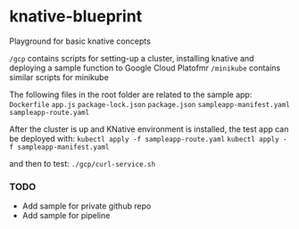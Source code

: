 # knative-blueprint
Playground for basic knative concepts

`/gcp` contains scripts for setting-up a cluster, installing knative and deploying a sample function to Google Cloud Platofmr
`/minikube` contains similar scripts for minikube 

The following files in the root folder are related to the sample app:
`Dockerfile`
`app.js`
`package-lock.json`
`package.json`
`sampleapp-manifest.yaml`
`sampleapp-route.yaml`

After the cluster is up and KNative environment is installed, the test app can be deployed with:
`kubectl apply -f sampleapp-route.yaml`
`kubectl apply -f sampleapp-manifest.yaml`

and then to test:
`./gcp/curl-service.sh`

### TODO
- Add sample for private github repo
- Add sample for pipeline
